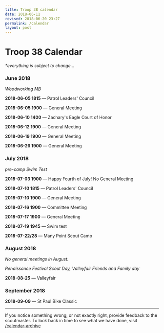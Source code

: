 ```yaml
---
title: Troop 38 calendar
date: 2018-06-11
revised: 2018-06-20 23:27 
permalink: /calendar
layout: post
---
```


# Troop 38 Calendar

<p><em>*everything is subject to change...</em></p>

<h3>June 2018</h3>
<p><em>Woodworking MB</em></p>
<p><strong>2018-06-05 1815</strong> — Patrol Leaders' Council</p>
<p><strong>2018-06-05 1900</strong> — General Meeting</p>
<p><strong>2018-06-10 1400</strong> — Zachary's Eagle Court of Honor</p>
<p><strong>2018-06-12 1900</strong> — General Meeting</p>
<p><strong>2018-06-19 1900</strong> — General Meeting</p>
<p><strong>2018-06-26 1900</strong> — General Meeting</p>

<h3>July 2018</h3>
<p><em>pre-camp Swim Test</em></p>
<p><strong>2018-07-03 1900</strong> — Happy Fourth of July! No General Meeting</p>
<p><strong>2018-07-10 1815</strong> — Patrol Leaders' Council</p>
<p><strong>2018-07-10 1900</strong> — General Meeting</p>
<p><strong>2018-07-16 1900</strong> — Committee Meeting</p>
<p><strong>2018-07-17 1900</strong> — General Meeting</p>
<p><strong>2018-07-19 1945</strong> — Swim test</p>
<p><strong>2018-07-22/28</strong> — Many Point Scout Camp</p>

<h3>August 2018</h3>
<p><em>No general meetings in August.</em></p>
<p><em>Renaissance Festival Scout Day, Valleyfair Friends and Family day</em></p>
<p><strong>2018-08-25</strong> — Valleyfair</p>

<h3>September 2018</h3>
<p><strong>2018-09-09</strong> — St Paul Bike Classic</p>

<hr>
<p>If you notice something wrong, or not exactly right, provide feedback to the scoutmaster. To look back in time to see what we have done, visit <a href="/calendar-archive">/calendar-archive</a></p>

<!-- @StHelena school calendar: http://www.sainthelenaschool.us/calendar-c1by6 -->
